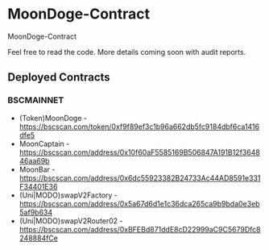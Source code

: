 # MoonDoge-Contract
MoonDoge-Contract


Feel free to read the code. More details coming soon with audit reports.

## Deployed Contracts

### BSCMAINNET

- (Token)MoonDoge - https://bscscan.com/token/0xf9f89ef3c1b96a662db5fc9184dbf6ca1416dfe5
- MoonCaptain - https://bscscan.com/address/0x10f60aF5585169B506847A191B12f364846aa69b
- MoonBar - https://bscscan.com/address/0x6dc55923382B24733Ac44AD8591e331F34401E36
- (Uni|MODO)swapV2Factory - https://bscscan.com/address/0x5a67d6d1e1c36dca265ca9b9bda0e3eb5af9b634
- (Uni|MODO)swapV2Router02 - https://bscscan.com/address/0xBFEBd871ddE8cD22999aC9C5679Dfc8248884fCe
